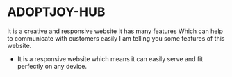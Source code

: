 # ADOPTJOY-HUB
It is a creative and responsive website It has many features Which can help to communicate with customers easily I am telling you some features of this website.
 * It is a responsive website which means it can easily serve and fit perfectly on any device.

